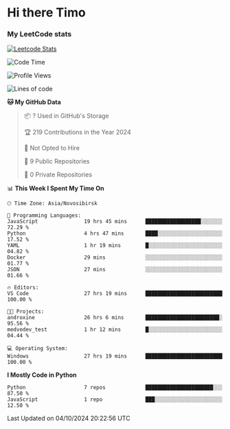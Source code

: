 # Hi there Timo
### My LeetCode stats
[![Leetcode Stats](https://leetcard.jacoblin.cool/przdtl?border=0&radius=20&ext=heatmap&theme=nord)](https://leetcode.com/przdtl)

<!--START_SECTION:waka-->
![Code Time](http://img.shields.io/badge/Code%20Time-402%20hrs%2050%20mins-blue)

![Profile Views](http://img.shields.io/badge/Profile%20Views-0-blue)

![Lines of code](https://img.shields.io/badge/From%20Hello%20World%20I%27ve%20Written-82.3%20thousand%20lines%20of%20code-blue)

**🐱 My GitHub Data** 

> 📦 ? Used in GitHub's Storage 
 > 
> 🏆 219 Contributions in the Year 2024
 > 
> 🚫 Not Opted to Hire
 > 
> 📜 9 Public Repositories 
 > 
> 🔑 0 Private Repositories 
 > 
📊 **This Week I Spent My Time On** 

```text
🕑︎ Time Zone: Asia/Novosibirsk

💬 Programming Languages: 
JavaScript               19 hrs 45 mins      ██████████████████░░░░░░░   72.29 % 
Python                   4 hrs 47 mins       ████░░░░░░░░░░░░░░░░░░░░░   17.52 % 
YAML                     1 hr 19 mins        █░░░░░░░░░░░░░░░░░░░░░░░░   04.82 % 
Docker                   29 mins             ░░░░░░░░░░░░░░░░░░░░░░░░░   01.77 % 
JSON                     27 mins             ░░░░░░░░░░░░░░░░░░░░░░░░░   01.66 % 

🔥 Editors: 
VS Code                  27 hrs 19 mins      █████████████████████████   100.00 % 

🐱‍💻 Projects: 
androxine                26 hrs 6 mins       ████████████████████████░   95.56 % 
medvedev_test            1 hr 12 mins        █░░░░░░░░░░░░░░░░░░░░░░░░   04.44 % 

💻 Operating System: 
Windows                  27 hrs 19 mins      █████████████████████████   100.00 % 
```

**I Mostly Code in Python** 

```text
Python                   7 repos             ██████████████████████░░░   87.50 % 
JavaScript               1 repo              ███░░░░░░░░░░░░░░░░░░░░░░   12.50 % 
```




 Last Updated on 04/10/2024 20:22:56 UTC
<!--END_SECTION:waka-->
